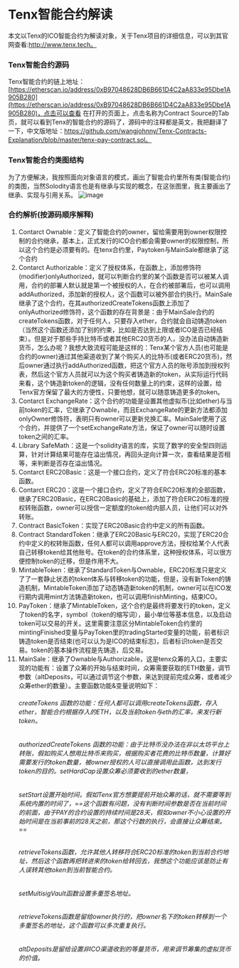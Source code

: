 # Tenx智能合约解读

本文以Tenx的ICO智能合约为解读对象，关于Tenx项目的详细信息，可以到其官网查看:http://www.tenx.tech。
### Tenx智能合约源码
  Tenx智能合约的链上地址：[https://etherscan.io/address/0xB97048628DB6B661D4C2aA833e95Dbe1A905B280](https://etherscan.io/address/0xB97048628DB6B661D4C2aA833e95Dbe1A905B280)，点击可以查看
  在打开的页面上，点击名称为Contract Source的Tab页，就可以看到Tenx的智能合约的源码了，源码中的注释都是英文，我把翻译了一下，中文版地址：https://github.com/wangjohnny/Tenx-Contracts-Explanation/blob/master/tenx-pay-contract.sol。

### Tenx智能合约类图结构
为了方便解决，我按照面向对象语言的模式，画出了智能合约里所有类(智能合约)的类图，当然Solodity语言也是有继承与实现的概念，在这张图里，我主要画出了继承、实现与引用关系。
![image](https://github.com/wangjohnny/Tenx-Contracts-Explanation/raw/master/tenx-pay-model.png)

### 合约解析(按源码顺序解释)
1. Contarct Ownable：定义了智能合约的owner，留给需要用到owner权限控制的合约继承，基本上，正式发行的ICO合约都会需要owner的权限控制，所以这个合约是必须要有的。在tenx合约里，Paytoken与MainSale都继承了这个合约
2. Contarct Authorizable：定义了授权体系，在函数上，添加修饰符(modifier)onlyAuthorized，就可以判断合约里的某个函数是否可以被某人调用，合约的部署人默认就是第一个被授权的人，在合约被部署后，也可以调用addAuthorized，添加新的授权人，这个函数可以被外部合约执行。MainSale继承了这个合约，在其authorizedCreateTokens函数上添加了onlyAuthorized修饰符，这个函数的存在背景是：由于MainSale合约的createTokens函数，对于任何人，只要存入ether，合约就会自动铸造token（当然这个函数还添加了别的约束，比如是否达到上限或者ICO是否已经结束）。但是对于那些手持比特币或者其他ERC20货币的人，没办法自动铸造新货币，怎么办呢？我想大致流程可能是这样的：Tenx某个官方人员(也可能是合约的owner)通过其他渠道收到了某个购买人的比特币(或者ERC20货币)，然后owner通过执行addAuthorized函数，把这个官方人员的账号添加到授权列表，然后这个官方人员就可以为这个购买者铸造新的token，从实际运行代码来看，这个铸造新token的逻辑，没有任何数量上的约束，这样的设置，给Tenx官方保留了最大的方便性，只要他想，就可以随意铸造更多的token。
3. Contarct ExchangeRate：这个合约的功能是设置其他虚拟币(比如ether)与当前token的汇率，它继承了Ownable，而且ExchangeRate的更新方法都添加onlyOwner修饰符，表明只有owner可以更新兑换汇率。MainSale使用了这个合约，并提供了一个setExchangeRate方法，保证了owner可以随时设置token之间的汇率。
4. Library SafeMath：这是一个solidity语言的库，实现了数学的安全型四则运算，针对计算结果可能存在溢出情况，再回头逆向计算一次，查看结果是否相等，来判断是否存在溢出情况。
5. Contarct ERC20Basic：这是一个接口合约，定义了符合ERC20标准的基本函数。
6. Contarct ERC20：这是一个接口合约，定义了符合ERC20标准的全部函数，继承了ERC20Basic，在ERC20Basic的基础上，添加了符合ERC20标准的授权转账函数，owner可以授信一定额度的token给内部人员，让他们可以对外转账。
7. Contract BasicToken：实现了ERC20Basic合约中定义的所有函数。
8. Contract StandardToken：继承了ERC20Basic与ERC20，实现了ERC20合约中定义的权转账函数，任何人都可以调用approve方法，授权给某个人代表自己转移token给其他账号。在token的合约体系里，这种授权体系，可以很方便控制token的迁移，但是作用不大。
9. MintableToken：继承了StandardToken与Ownable，ERC20标准只是定义了了一套静止状态的token体系与转移token的功能，但是，没有新Token的铸造机制，MintableToken添加了动态铸造新token的机制，owner可以在ICO发行期内调用mint方法铸造新token，也可以调用finishMinting，结束ICO。
10. PayToken：继承了MintableToken，这个合约是最终将要发行的token，定义了token的名字，symbol（token的缩写词），最小单位等基本信息，以及启动token可以交易的开关。这里需要注意区分MintableToken合约里的mintingFinished变量与PayToken里的tradingStarted变量的功能，前者标识铸造token是否结束(也可以认为是ICO的结束标志)，后者标识token是否交易。token的基本操作流程是先铸造，后交易。
11. MainSale：继承了Ownable与Authorizable，这是tenx众筹的入口，主要实现的功能有：设置了众筹的开始与结束时间，众筹需要获取的ETH数量，调节参数（altDeposits，可以通过调节这个参数，来达到提前完成众筹，或者减少众筹ether的数量）。主要函数功能&变量说明如下：
    ###### createTokens 函数的功能：任何人都可以调用createTokens函数，存入ether，智能合约根据存入的ETH，以及当前token与eth的汇率，来发行新token。
    ###### authorizedCreateTokens 函数的功能：由于比特币没办法在非以太坊平台上转账，假如购买人想用比特币来购买，根据购买者花费的比特币数量，计算好需要发行的token数量，被owner授权的人可以直接调用此函数，达到发行token的目的。setHardCap设置众筹必须要收到的ether数量，
    ###### setStart设置开始时间，假如Tenx官方想要提前开始众筹的话，就不需要等到系统内置的时间了，==这个函数有问题，没有判断时间参数是否在当前时间的前面，由于PAY的合约设置的持续时间是28天，假如owner不小心设置的开始时间是在当前事前的28天之前，那这个行数的执行，会直接让众筹结束。==
    ###### retrieveTokens函数，允许其他人转移符合ERC20标准的token到当前合约地址，然后这个函数再把转进来的token给转回去，我想这个功能应该是防止有人误转其他token到当前智能合约。
    ###### setMultisigVault函数设置多重签名地址。
    ###### retrieveTokens函数是留给owner执行的，把owner名下的token转移到一个多重签名的地址，这个函数可以多次重复执行。
    ###### altDeposits是留给设置非ICO渠道收到的等量货币，用来调节筹集的虚拟货币的价值。
